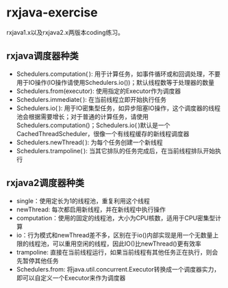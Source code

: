 # rxjava-exercise
rxjava1.x以及rxjava2.x两版本coding练习。

## rxjava调度器种类
- Schedulers.computation( ): 用于计算任务，如事件循环或和回调处理，不要用于IO操作(IO操作请使用Schedulers.io())；默认线程数等于处理器的数量
- Schedulers.from(executor): 使用指定的Executor作为调度器
- Schedulers.immediate( ): 在当前线程立即开始执行任务
- Schedulers.io( ): 用于IO密集型任务，如异步阻塞IO操作，这个调度器的线程池会根据需要增长；对于普通的计算任务，请使用Schedulers.computation()；Schedulers.io( )默认是一个CachedThreadScheduler，很像一个有线程缓存的新线程调度器
- Schedulers.newThread( ): 为每个任务创建一个新线程
- Schedulers.trampoline( ): 当其它排队的任务完成后，在当前线程排队开始执行

## rxjava2调度器种类
- single：使用定长为1的线程池，重复利用这个线程
- newThread: 每次都启用新线程，并在新线程中执行操作
- computation：使用的固定的线程池，大小为CPU核数，适用于CPU密集型计算
- io：行为模式和newThread差不多，区别在于io()内部实现是用一个无数量上限的线程池，可以重用空闲的线程，因此IO()比newThread()更有效率
- trampoline: 直接在当前线程运行，如果当前线程有其他任务正在执行，则会先暂停其他任务
- Schedulers.from: 将java.util.concurrent.Executor转换成一个调度器实力，即可以自定义一个Executor来作为调度器
